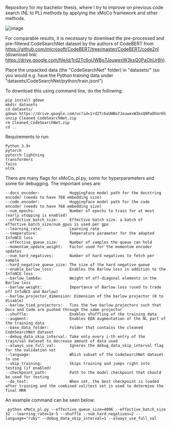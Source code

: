 Repository for my bachelor thesis, where I try to improve on previous code search (NL to PL) methods by applying the xMoCo framework and other methods.

![image](https://user-images.githubusercontent.com/87820315/135263170-9643c5c2-4f72-4d91-900b-6862e9f5bc71.png)

For comparable results, it is necessary to download the pre-processed and pre-filtered CodeSearchNet dataset by the authors of CodeBERT from https://github.com/microsoft/CodeBERT/tree/master/CodeBERT/code2nl (download link: https://drive.google.com/file/d/1rd2Tc6oUWBo7JouwexW3ksQ0PaOhUr6h).

Place the unpacked data (the "CodeSearchNet" folder) in "datasets/" (so you would e.g. have the Python training data under "datasets/CodeSearchNet/python/train.jsonl")

To download this using command line, do the following:

    pip install gdown
    mkdir datasets
    cd datasets/
    gdown https://drive.google.com/uc?id=1rd2Tc6oUWBo7JouwexW3ksQ0PaOhUr6h
    unzip Cleaned_CodeSearchNet.zip
    rm Cleaned_CodeSearchNet.zip
    cd ..

Requirements to run:

    Python 3.9+
    pytorch
    pytorch-lightning
    transformers
    faiss
    nltk

There are many flags for xMoCo_pl.py, some for hyperparameters and some for debugging. The important ones are:

    --docs_encoder:             Huggingface model path for the docstring encoder (needs to have 768 embedding size)
    --code_encoder:             Huggingface model path for the code encoder (needs to have 768 embedding size)
    --num_epochs:               Number of epochs to train for at most (early stopping is enabled)
    --effective_batch_size:     Effective batch size. a batch of effective_batch_size/num_gpus is used per gpu
    --learning_rate:            Learning rate
    --temperature:              Temperature parameter for the adapted InfoNCE loss
    --effective_queue_size:     Number of samples the queue can hold
    --momentum_update_weight:   Factor used for the momentum encoder updates
    --num_hard_negatives:       Number of hard negatives to fetch per sample
    --hard_negative_queue_size: The size of the hard negative queue
    --enable_barlow_loss:       Enables the Barlow loss in addition to the InfoNCE loss
    --barlow_lambda:            Weight of off-diagonal elements in the Barlow loss
    --barlow_weight:            Importance of Barlow loss (used to trade off InfoNCE and Barlow)
    --barlow_projector_dimension: Dimension of the barlow projector (0 to disable)
    --barlow_tied_projectors:   Ties the two barlow projectors such that Docs and Code are pushed through the same projector
    --shuffle:                  Enables shuffling of the training data
    --augment:                  Enables EDA augmentation of the NL part of the training data
    --base_data_folder:         Folder that contains the cleaned CodeSearchNet dataset
    --debug_data_skip_interval: Take only every i-th entry of the train/val dataset to decrease amount of data used
    --always_use_full_val:      Ignores the debug_data_skip_interval flag for the validation set
    --language:                 Which subset of the CodeSearchNet dataset to use
    --skip_training:            Skips training and jumps right into testing (if enabled)
    --checkpoint_path:          Path to the model checkpoint that should be used for testing
    --do_test:                  When set, the best checkpoint is loaded after training and the combined val/test set is used to determine the final MRR

An example command can be seen below:

     python xMoCo_pl.py --effective_queue_size=4096 --effective_batch_size 32 --learning_rate=1e-5 --shuffle --num_hard_negatives=2 --language="ruby" --debug_data_skip_interval=1 --always_use_full_val 

   


